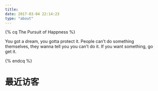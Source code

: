 ```yaml
---
title:
date: 2017-03-04 22:14:23
type: "about"
---
```



{% cq The Pursuit of Happness %}

You got a dream, you gotta protect it. People can’t do something themselves, they wanna tell you you can’t do it. If you want something, go get it.  

{% endcq %}


<!-- {% cq Sherlock Homes %}
When you have eliminated the impossible, whatever remains, however improbable, must be the truth.
{% endcq %} -->




<!-- # 关于我

一只学习数据分析的小菜鸟


# 联系我

如果有志同道合的小伙伴，或者想找个基友什么的，欢迎联系！

<span class="fa fa-envelope"></span> Email: myleaving@126.com
<span class="fa fa-wechat"></span> 微信：J1041368358 -->



# 最近访客
<div class="ds-recent-visitors"
    data-num-items="36"
    data-avatar-size="42"
    id="ds-recent-visitors">
</div>
